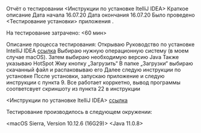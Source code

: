 Отчёт о тестировании <Инструкции по установке ItelliJ IDEA>
Краткое описание
Дата начала 16.07.20
Дата окончания 16.07.20
Было проведено <Тестирование установки> приложения .

На тестирование затрачено: <60 мин>

Описание процесса тестирования:
Открываю Руководство по установке IntelliJ IDEA [ссылка](https://github.com/netology-code/javaqa-homeworks/blob/master/intro/idea.md)
Выбираю нужную операционную систему (в моем случае macOS).
Затем выбираю необходимую версию Java
Также указываю HotSpot
Жму кнопку „Загрузить“
В папке „Загрузки“ выбираю скачанный файл и распаковываю его
Далее следую инструкции по установке
Пссле установки, запускаю приложение и следую инструкции с пункта 9.
Все работает корркетно, вывод программы соответсвует скриншоту из пункта 22 в инструкции



<Инструкции по установке ItelliJ IDEA> [ссылка](https://github.com/netology-code/javaqa-homeworks/blob/master/intro/idea.md)

Тестирование производилось в следующем окружении:

<macOS Sierra, Version 10.12.6 (16G29)>
<Java 11.0.8>

